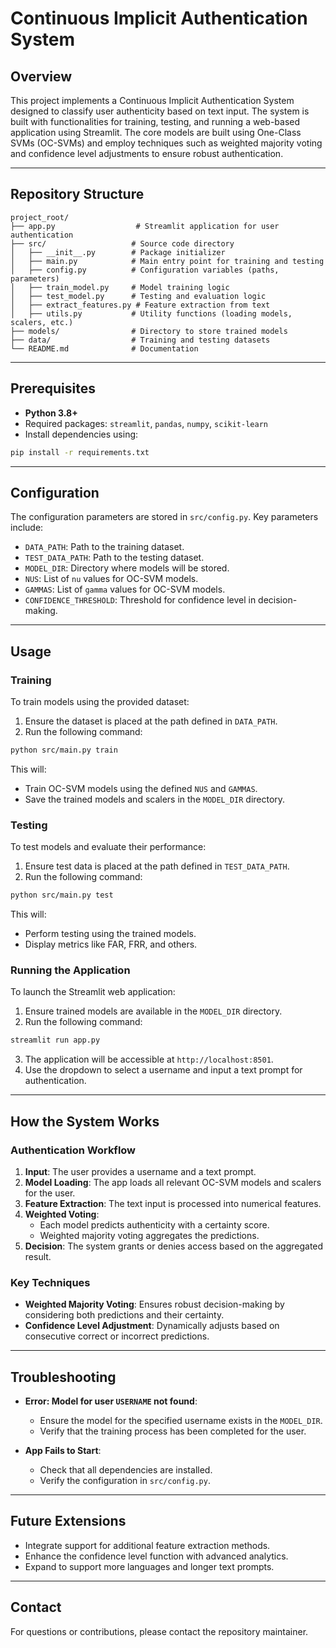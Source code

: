 # Continuous Implicit Authentication System

## Overview

This project implements a Continuous Implicit Authentication System designed to classify user authenticity based on text input. The system is built with functionalities for training, testing, and running a web-based application using Streamlit. The core models are built using One-Class SVMs (OC-SVMs) and employ techniques such as weighted majority voting and confidence level adjustments to ensure robust authentication.

---

## Repository Structure

```
project_root/
├── app.py                  # Streamlit application for user authentication
├── src/                   # Source code directory
│   ├── __init__.py        # Package initializer
│   ├── main.py            # Main entry point for training and testing
│   ├── config.py          # Configuration variables (paths, parameters)
│   ├── train_model.py     # Model training logic
│   ├── test_model.py      # Testing and evaluation logic
│   ├── extract_features.py # Feature extraction from text
│   ├── utils.py           # Utility functions (loading models, scalers, etc.)
├── models/                # Directory to store trained models
├── data/                  # Training and testing datasets
└── README.md              # Documentation
```

---

## Prerequisites

- **Python 3.8+**
- Required packages: `streamlit`, `pandas`, `numpy`, `scikit-learn`
- Install dependencies using:

```bash
pip install -r requirements.txt
```

---

## Configuration

The configuration parameters are stored in `src/config.py`. Key parameters include:

- `DATA_PATH`: Path to the training dataset.
- `TEST_DATA_PATH`: Path to the testing dataset.
- `MODEL_DIR`: Directory where models will be stored.
- `NUS`: List of `nu` values for OC-SVM models.
- `GAMMAS`: List of `gamma` values for OC-SVM models.
- `CONFIDENCE_THRESHOLD`: Threshold for confidence level in decision-making.

---

## Usage

### Training

To train models using the provided dataset:

1. Ensure the dataset is placed at the path defined in `DATA_PATH`.
2. Run the following command:

```bash
python src/main.py train
```

This will:
- Train OC-SVM models using the defined `NUS` and `GAMMAS`.
- Save the trained models and scalers in the `MODEL_DIR` directory.

### Testing

To test models and evaluate their performance:

1. Ensure test data is placed at the path defined in `TEST_DATA_PATH`.
2. Run the following command:

```bash
python src/main.py test
```

This will:
- Perform testing using the trained models.
- Display metrics like FAR, FRR, and others.

### Running the Application

To launch the Streamlit web application:

1. Ensure trained models are available in the `MODEL_DIR` directory.
2. Run the following command:

```bash
streamlit run app.py
```

3. The application will be accessible at `http://localhost:8501`.
4. Use the dropdown to select a username and input a text prompt for authentication.

---

## How the System Works

### Authentication Workflow

1. **Input**: The user provides a username and a text prompt.
2. **Model Loading**: The app loads all relevant OC-SVM models and scalers for the user.
3. **Feature Extraction**: The text input is processed into numerical features.
4. **Weighted Voting**:
    - Each model predicts authenticity with a certainty score.
    - Weighted majority voting aggregates the predictions.
5. **Decision**: The system grants or denies access based on the aggregated result.

### Key Techniques

- **Weighted Majority Voting**: Ensures robust decision-making by considering both predictions and their certainty.
- **Confidence Level Adjustment**: Dynamically adjusts based on consecutive correct or incorrect predictions.

---

## Troubleshooting

- **Error: Model for user `USERNAME` not found**:
    - Ensure the model for the specified username exists in the `MODEL_DIR`.
    - Verify that the training process has been completed for the user.

- **App Fails to Start**:
    - Check that all dependencies are installed.
    - Verify the configuration in `src/config.py`.

---

## Future Extensions

- Integrate support for additional feature extraction methods.
- Enhance the confidence level function with advanced analytics.
- Expand to support more languages and longer text prompts.

---

## Contact

For questions or contributions, please contact the repository maintainer.
